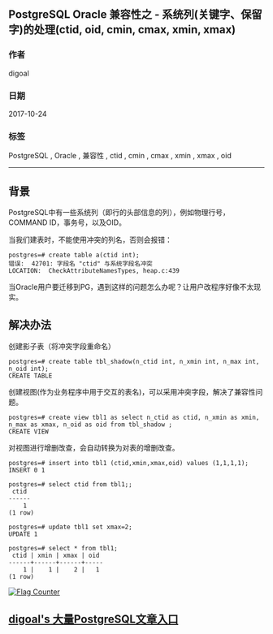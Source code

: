 ## PostgreSQL Oracle 兼容性之 - 系统列(关键字、保留字)的处理(ctid, oid, cmin, cmax, xmin, xmax)   
                    
### 作者                             
digoal                           
                                      
### 日期                                                                                                                                             
2017-10-24                                                                        
                                                                             
### 标签                                                                          
PostgreSQL , Oracle , 兼容性 , ctid , cmin , cmax , xmin , xmax , oid  
                                                                                                                                                
----                                                                                                                                          
                                                                                                                                                   
## 背景           
PostgreSQL中有一些系统列（即行的头部信息的列），例如物理行号，COMMAND ID，事务号，以及OID。  
  
当我们建表时，不能使用冲突的列名，否则会报错：  
  
```  
postgres=# create table a(ctid int);  
错误:  42701: 字段名 "ctid" 与系统字段名冲突  
LOCATION:  CheckAttributeNamesTypes, heap.c:439  
```  
  
当Oracle用户要迁移到PG，遇到这样的问题怎么办呢？让用户改程序好像不太现实。  
  
## 解决办法  
创建影子表（将冲突字段重命名）  
  
```  
postgres=# create table tbl_shadow(n_ctid int, n_xmin int, n_max int, n_oid int);  
CREATE TABLE  
```  
  
创建视图(作为业务程序中用于交互的表名)，可以采用冲突字段，解决了兼容性问题。  
  
```  
postgres=# create view tbl1 as select n_ctid as ctid, n_xmin as xmin, n_max as xmax, n_oid as oid from tbl_shadow ;  
CREATE VIEW  
```  
  
对视图进行增删改查，会自动转换为对表的增删改查。  
  
```  
postgres=# insert into tbl1 (ctid,xmin,xmax,oid) values (1,1,1,1);  
INSERT 0 1  
  
postgres=# select ctid from tbl1;;  
 ctid   
------  
    1  
(1 row)  
  
postgres=# update tbl1 set xmax=2;  
UPDATE 1  
  
postgres=# select * from tbl1;  
 ctid | xmin | xmax | oid   
------+------+------+-----  
    1 |    1 |    2 |   1  
(1 row)  
```  
  
<a rel="nofollow" href="http://info.flagcounter.com/h9V1"  ><img src="http://s03.flagcounter.com/count/h9V1/bg_FFFFFF/txt_000000/border_CCCCCC/columns_2/maxflags_12/viewers_0/labels_0/pageviews_0/flags_0/"  alt="Flag Counter"  border="0"  ></a>  
  
  
  
  
  
  
## [digoal's 大量PostgreSQL文章入口](https://github.com/digoal/blog/blob/master/README.md "22709685feb7cab07d30f30387f0a9ae")
  
